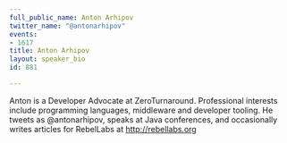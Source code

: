 ```yaml
---
full_public_name: Anton Arhipov
twitter_name: "@antonarhipov"
events:
- 1617
title: Anton Arhipov
layout: speaker_bio
id: 881

---
```

Anton is a Developer Advocate at ZeroTurnaround. Professional interests include programming languages, middleware and developer tooling. He tweets as @antonarhipov, speaks at Java conferences, and occasionally writes articles for RebelLabs at http://rebellabs.org